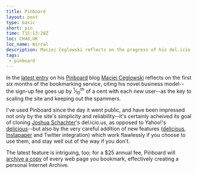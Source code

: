 ```yaml
---
title: Pinboard
layout: post
type: basic
short: pin
time: T15:13:28Z
loc: CH48,UK
loc_name: Wirral
description: Maciej Ceglowski reflects on the progress of his del.icio.us clone.
tags: 
 - pinboard
---
```


In the [latest entry][7] on his [Pinboard][6] blog [Maciej Ceglowski][5] reflects on the first six months of the bookmarking service, citing his novel business model--the sign-up fee goes up by <sup>1</sup>&#8260;<sub>10</sub><sup>th</sup> of a cent with each new user--as the key to scaling the site and keeping out the spammers.

I've used Pinboard since the day it went public, and have been impressed not only by the site's simplicity and reliability--it's certainly acheived its goal of cloning [Joshua Schachter][1]'s del.icio.us, as opposed to Yahoo!'s [delicious][2]--but also by the very careful addition of new features ([delicious][2], [Instapaper][3] and Twitter integration) which work flawlessly if you choose to use them, and stay well out of the way if you don't.

The latest feature is intriguing, too: for a $25 annual fee, Pinboard will [archive a copy][4] of every web page you bookmark, effectively creating a personal Internet Archive.

[1]:http://joshua.schachter.org/
[2]:http://delicious.com "How the mighty have fallen"
[3]:http://www.instapaper.com/ "Essential 'read later in a nice format' bookmarking site and iPhone app"
[4]:http://pinboard.in/upgrade/
[5]:http://idlewords.com "Be sure to read 'Argentina on two steaks a day'!"
[6]:http://pinboard.in
[7]:http://pinboard.in/blog/57/ "Six Months of Pinboard"